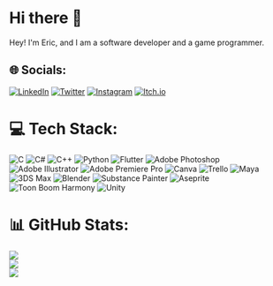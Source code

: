 # Hi there 👋
Hey! I'm Eric, and I am a software developer and a game programmer.


## 🌐 Socials:
[![LinkedIn](https://img.shields.io/badge/LinkedIn-%230077B5.svg?logo=linkedin&logoColor=white)](https://www.linkedin.com/in/ericgamedev/)
[![Twitter](https://img.shields.io/badge/Twitter-%231DA1F2.svg?logo=twitter&logoColor=white)](https://x.com/EricGameDev)
[![Instagram](https://img.shields.io/badge/Instagram-%23E4405F.svg?logo=instagram&logoColor=white)](https://instagram.com/ericgamedev/)
[![Itch.io](https://img.shields.io/badge/Itch.io-%23FF4713.svg?logo=itch.io&logoColor=white)](https://ericlr.itch.io/)


# 💻 Tech Stack:
![C](https://img.shields.io/badge/c-%2300599C.svg?style=flat&logo=c&logoColor=white) ![C#](https://img.shields.io/badge/C%23-%23239120.svg?style=flat&logo=c-sharp&logoColor=white) ![C++](https://img.shields.io/badge/c++-%2300599C.svg?style=flat&logo=c%2B%2B&logoColor=white) ![Python](https://img.shields.io/badge/python-3670A0?style=flat&logo=python&logoColor=ffdd54) ![Flutter](https://img.shields.io/badge/Flutter-%2302569B.svg?style=flat&logo=Flutter&logoColor=white) ![Adobe Photoshop](https://img.shields.io/badge/Adobe_Photoshop-%2331A8FF.svg?style=flat&logo=adobephotoshop&logoColor=white) ![Adobe Illustrator](https://img.shields.io/badge/Adobe_Illustrator-%23FF9A00.svg?style=flat&logo=adobeillustrator&logoColor=white) ![Adobe Premiere Pro](https://img.shields.io/badge/Adobe%20Premiere%20Pro-9999FF.svg?style=flat&logo=Adobe%20Premiere%20Pro&logoColor=white) ![Canva](https://img.shields.io/badge/Canva-%2300C4CC.svg?style=flat&logo=Canva&logoColor=white) ![Trello](https://img.shields.io/badge/Trello-%23026AA7.svg?style=flat&logo=Trello&logoColor=white) ![Maya](https://img.shields.io/badge/Maya-%23A52A2A.svg?style=flat&logo=autodesk&logoColor=white) ![3DS Max](https://img.shields.io/badge/3DS_Max-%230066CC.svg?style=flat&logo=autodesk&logoColor=white) ![Blender](https://img.shields.io/badge/Blender-%23F5792A.svg?style=flat&logo=blender&logoColor=white) ![Substance Painter](https://img.shields.io/badge/Substance_Painter-%23E7473C.svg?style=flat&logo=substance-painter&logoColor=white) ![Aseprite](https://img.shields.io/badge/Aseprite-%7D8C8C8C.svg?style=flat&logo=aseprite&logoColor=white) ![Toon Boom Harmony](https://img.shields.io/badge/Toon_Boom_Harmony-%238A82CC.svg?style=flat&logo=toon-boom-harmony&logoColor=white) ![Unity](https://img.shields.io/badge/Unity-%23000000.svg?style=flat&logo=unity&logoColor=white)


# 📊 GitHub Stats:
![](https://github-readme-stats-ten-wine.vercel.app/api?username=ericlr1&count_private=true&theme=tokyonight&show_icons=true)<br/>
![](https://github-readme-streak-stats.herokuapp.com/?user=ericlr1&theme=dark&hide_border=false)<br/>
![](https://github-readme-stats.vercel.app/api/top-langs/?username=ericlr1&theme=dark&hide_border=false&include_all_commits=true&count_private=false&layout=compact)


